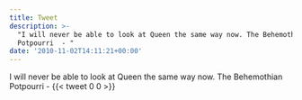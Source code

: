 ```yaml
---
title: Tweet
description: >-
  "I will never be able to look at Queen the same way now. The Behemothian
  Potpourri  - "
date: '2010-11-02T14:11:21+00:00'
---
```

I will never be able to look at Queen the same way now. The Behemothian Potpourri  - 
      {{< tweet 0 0 >}}
    
